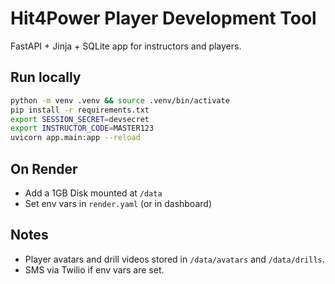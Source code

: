 
# Hit4Power Player Development Tool

FastAPI + Jinja + SQLite app for instructors and players.

## Run locally

```bash
python -m venv .venv && source .venv/bin/activate
pip install -r requirements.txt
export SESSION_SECRET=devsecret
export INSTRUCTOR_CODE=MASTER123
uvicorn app.main:app --reload
```

## On Render
- Add a 1GB Disk mounted at `/data`
- Set env vars in `render.yaml` (or in dashboard)

## Notes
- Player avatars and drill videos stored in `/data/avatars` and `/data/drills`.
- SMS via Twilio if env vars are set.
